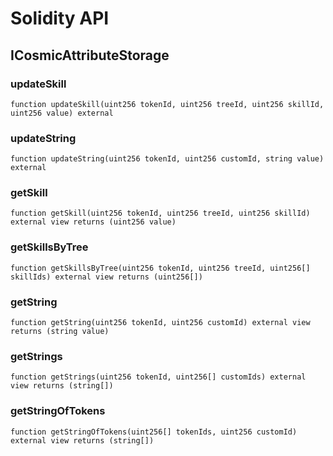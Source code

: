 # Solidity API

## ICosmicAttributeStorage

### updateSkill

```solidity
function updateSkill(uint256 tokenId, uint256 treeId, uint256 skillId, uint256 value) external
```

### updateString

```solidity
function updateString(uint256 tokenId, uint256 customId, string value) external
```

### getSkill

```solidity
function getSkill(uint256 tokenId, uint256 treeId, uint256 skillId) external view returns (uint256 value)
```

### getSkillsByTree

```solidity
function getSkillsByTree(uint256 tokenId, uint256 treeId, uint256[] skillIds) external view returns (uint256[])
```

### getString

```solidity
function getString(uint256 tokenId, uint256 customId) external view returns (string value)
```

### getStrings

```solidity
function getStrings(uint256 tokenId, uint256[] customIds) external view returns (string[])
```

### getStringOfTokens

```solidity
function getStringOfTokens(uint256[] tokenIds, uint256 customId) external view returns (string[])
```

